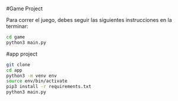 #Game Project


Para correr el juego, debes seguir las siguientes instrucciones en la terminar:
```sh
cd game
python3 main.py
```


#app project

```sh
git clone
cd app
python3 -m venv env
source env/bin/activate
pip3 install -r requirements.txt
python3 main.py
```